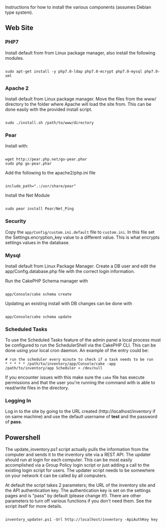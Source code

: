 Instructions for how to install the various components (assumes Debian type system). 

## Web Site

### PHP7

Install default from from Linux package manager, also install the following modules. 

```

sudo apt-get install -y php7.0-ldap php7.0-mcrypt php7.0-mysql php7.0-xml

```

### Apache 2

Install default from Linux package manager. Move the files from the www/ directory to the folder where Apache will load the site from. This can be done easily with the provided install script. 

```

sudo ./install.sh /path/to/www/directory

```

### Pear 

Install with:

```

wget http://pear.php.net/go-pear.phar
sudo php go-pear.phar

```

Add the following to the apache2/php.ini file

```

include_path=".:/usr/share/pear"

```

Install the Net Module   

```

sudo pear install Pear/Net_Ping

```

### Security 

Copy the ```app/Config/custom.ini.default``` file to ```custom.ini```. In this file set the Settings.encryption_key value to a different value. This is what encrypts settings values in the database. 

### Mysql

Install default from Linux Package Manager. Create a DB user and edit the app/Config.database.php file with the correct login information. 

Run the CakePHP Schema manager with

```

app/Console/cake schema create

```

Updating an existing install with DB changes can be done with

```

app/Console/cake schema update

```

### Scheduled Tasks

To use the Scheduled Tasks feature of the admin panel a local process must be configured to run the SchedulerShell via the CakePHP CLI. This can be done using your local cron daemon. An example of the entry could be: 

```
# run the scheduler every minute to check if a task needs to be run
* * * * * /path/to/inventory/app/Console/cake -app /path/to/inventory/app Scheduler > /dev/null

```

If you encounter issues with this make sure the ```cake``` file has execute permissions and that the user you're running the command with is able to read/write files in the directory. 

### Logging In

Log in to the site by going to the URL created (http://localhost/inventory if on same machine) and use the default username of __test__ and the password of __pass__.

## Powershell 

The update_inventory.ps1 script actually pulls the information from the computer and sends it to the inventory site via a REST API. The updater should run at login for each computer. This can be most easily accomplished via a Group Policy login script or just adding a call to the existing login script for users. The updater script needs to be somewhere on your network it can be called by all computers. 

At default the script takes 2 parameters; the URL of the inventory site and the API authentication key. The authentication key is set on the settings pages and is "pass" by default (please change it!). There are other parameters to turn off various functions if you don't need them. See the script itself for more details. 

```

inventory_updater.ps1 -Url http://localhost/inventory -ApiAuthKey key

```
